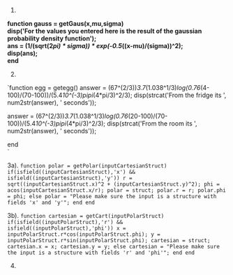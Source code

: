 1. 
**function gauss = getGaus(x,mu,sigma)** <br />
**disp('For the values you entered here is the result of the gaussian probability density function');** <br />
**ans = (1/(sqrt(2*pi) \* sigma)) \* exp(-0.5*((x-mu)/(sigma))^2);** <br />
**disp(ans);** <br />
**end** <br />

2.
`function egg = getegg()
answer = (67^(2/3))*3.7*(1.038^1/3)*log(0.76*(4-100)/(70-100))/(5.4*10^(-3)*pi*pi*(4*pi/3)^2/3);
disp(strcat('From the fridge its ', num2str(answer), ' seconds'));

answer = (67^(2/3))*3.7*(1.038^1/3)*log(0.76*(20-100)/(70-100))/(5.4*10^(-3)*pi*pi*(4*pi/3)^2/3);
disp(strcat('From the room its ', num2str(answer), ' seconds'));

end<br />`

3a).
`function polar = getPolar(inputCartesianStruct)
if(isfield((inputCartesianStruct),'x') && isfield((inputCartesianStruct),'y'))
    r = sqrt((inputCartesianStruct.x)^2 + (inputCartesianStruct.y)^2);
    phi = acos(inputCartesianStruct.x/r);
    polar = struct;
    polar.r = r;
    polar.phi = phi;
else
    polar = "Please make sure the input is a structure with fields 'x' and 'y'";
end
end`

3b).
`function cartesian = getCart(inputPolarStruct)
if(isfield((inputPolarStruct),'r') && isfield((inputPolarStruct),'phi'))
    x = inputPolarStruct.r*cos(inputPolarStruct.phi);
    y = inputPolarStruct.r*sin(inputPolarStruct.phi);
    cartesian = struct;
    cartesian.x = x;
    cartesian.y = y;
else
    cartesian = "Please make sure the input is a structure with fields 'r' and 'phi'";
end
end`

4.




